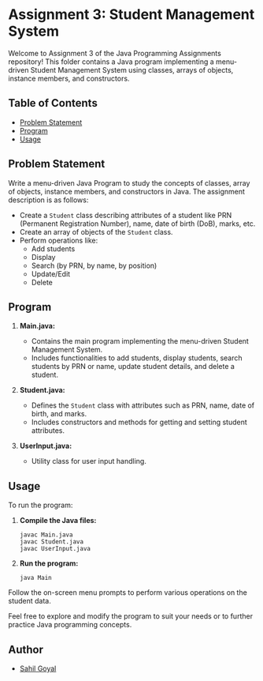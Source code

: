 # Assignment 3: Student Management System

Welcome to Assignment 3 of the Java Programming Assignments repository! This folder contains a Java program implementing a menu-driven Student Management System using classes, arrays of objects, instance members, and constructors.

## Table of Contents

- [Problem Statement](#problem-statement)
- [Program](#program)
- [Usage](#usage)

## Problem Statement

Write a menu-driven Java Program to study the concepts of classes, array of objects, instance members, and constructors in Java. The assignment description is as follows:

- Create a `Student` class describing attributes of a student like PRN (Permanent Registration Number), name, date of birth (DoB), marks, etc.
- Create an array of objects of the `Student` class.
- Perform operations like:
  - Add students
  - Display
  - Search (by PRN, by name, by position)
  - Update/Edit
  - Delete

## Program

1. **Main.java:**
   - Contains the main program implementing the menu-driven Student Management System.
   - Includes functionalities to add students, display students, search students by PRN or name, update student details, and delete a student.

2. **Student.java:**
   - Defines the `Student` class with attributes such as PRN, name, date of birth, and marks.
   - Includes constructors and methods for getting and setting student attributes.

3. **UserInput.java:**
   - Utility class for user input handling.

## Usage

To run the program:

1. **Compile the Java files:**
   ```
   javac Main.java
   javac Student.java
   javac UserInput.java
   ```

2. **Run the program:**
   ```
   java Main
   ```

Follow the on-screen menu prompts to perform various operations on the student data.

Feel free to explore and modify the program to suit your needs or to further practice Java programming concepts.


## Author

- [Sahil Goyal](https://github.com/sahilgoyal7214)

